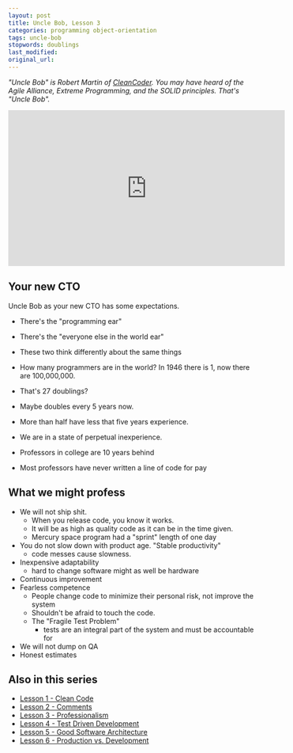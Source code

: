 ```yaml
---
layout: post
title: Uncle Bob, Lesson 3
categories: programming object-orientation
tags: uncle-bob
stopwords: doublings
last_modified:
original_url:
---
```


*"Uncle Bob" is Robert Martin of [CleanCoder](http://cleancoder.com/products). You
may have heard of the Agile Alliance, Extreme Programming, and the SOLID
principles. That's "Uncle Bob".*

<!--more-->

<div class="youtube">
<iframe width="560" height="315" src="https://www.youtube.com/embed/Qjywrq2gM8o" frameborder="0" allow="accelerometer; autoplay; clipboard-write; encrypted-media; gyroscope; picture-in-picture" allowfullscreen></iframe>
</div>

## Your new CTO

Uncle Bob as your new CTO has some expectations.

* There's the "programming ear"
* There's the "everyone else in the world ear"
* These two think differently about the same things

* How many programmers are in the world? In 1946 there is 1, now there are 100,000,000.
* That's 27 doublings?
* Maybe doubles every 5 years now.
* More than half have less that five years experience.
* We are in a state of perpetual inexperience.
* Professors in college are 10 years behind
* Most professors have never written a line of code for pay

## What we might profess

* We will not ship shit.
	* When you release code, you know it works.
	* It will be as high as quality code as it can be in the time given.
	* Mercury space program had a "sprint" length of one day
* You do not slow down with product age. "Stable productivity"
	* code messes cause slowness.
* Inexpensive adaptability
	* hard to change software might as well be hardware
* Continuous improvement
* Fearless competence
	* People change code to minimize their personal risk, not improve the system
	* Shouldn't be afraid to touch the code.
	* The "Fragile Test Problem"
		* tests are an integral part of the system and must be accountable for
* We will not dump on QA
* Honest estimates

## Also in this series

* [Lesson 1 - Clean Code](/uncle-bob-lesson-1/)
* [Lesson 2 - Comments](/uncle-bob-lesson-2/)
* [Lesson 3 - Professionalism](/uncle-bob-lesson-3/)
* [Lesson 4 - Test Driven Development](/uncle-bob-lesson-4/)
* [Lesson 5 - Good Software Architecture](/uncle-bob-lesson-5/)
* [Lesson 6 - Production vs. Development](/uncle-bob-lesson-6/)
